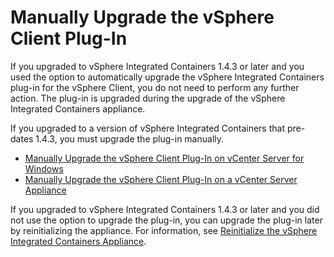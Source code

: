 # Manually Upgrade the vSphere Client Plug-In #

If you upgraded to vSphere Integrated Containers 1.4.3 or later and you used the option to automatically upgrade the vSphere Integrated Containers plug-in for the vSphere Client, you do not need to perform any further action. The plug-in is upgraded during the upgrade of the vSphere Integrated Containers appliance.

If you upgraded to a version of vSphere Integrated Containers that pre-dates 1.4.3, you must upgrade the plug-in manually. 

- [Manually Upgrade the vSphere Client Plug-In on vCenter Server for Windows](upgrade_h5_plugin_windows.md)
- [Manually Upgrade the vSphere Client Plug-In on a vCenter Server Appliance](upgrade_h5_plugin_vcsa.md)

If you upgraded to vSphere Integrated Containers 1.4.3 or later and you did not use the option to upgrade the plug-in, you can  upgrade the plug-in later by reinitializing the appliance. For information, see [Reinitialize the vSphere Integrated Containers Appliance](reinitialize_appliance.md).